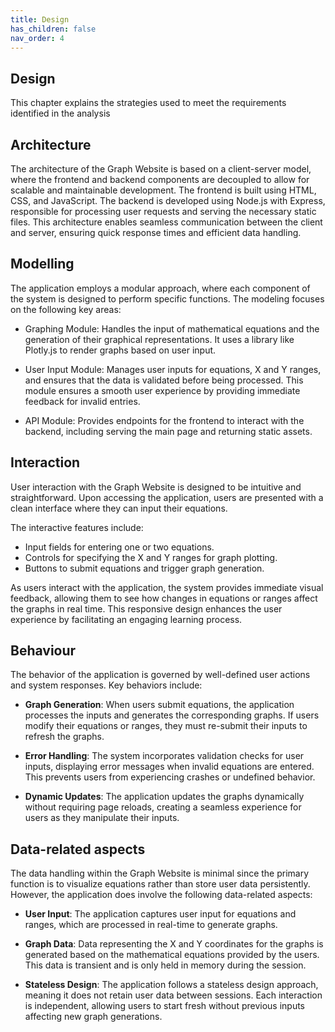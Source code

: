 ```yaml
---
title: Design
has_children: false
nav_order: 4
---
```


## Design

This chapter explains the strategies used to meet the requirements identified in the analysis

## Architecture

The architecture of the Graph Website is based on a client-server model, where the frontend and backend components are decoupled to allow for scalable and maintainable development. The frontend is built using HTML, CSS, and JavaScript. The backend is developed using Node.js with Express, responsible for processing user requests and serving the necessary static files. This architecture enables seamless communication between the client and server, ensuring quick response times and efficient data handling.



## Modelling

The application employs a modular approach, where each component of the system is designed to perform specific functions. The modeling focuses on the following key areas:

- Graphing Module: Handles the input of mathematical equations and the generation of their graphical representations. It uses a library like Plotly.js to render graphs based on user input.

- User Input Module: Manages user inputs for equations, X and Y ranges, and ensures that the data is validated before being processed. This module ensures a smooth user experience by providing immediate feedback for invalid entries.

- API Module: Provides endpoints for the frontend to interact with the backend, including serving the main page and returning static assets.


## Interaction

User interaction with the Graph Website is designed to be intuitive and straightforward. Upon accessing the application, users are presented with a clean interface where they can input their equations. 

The interactive features include:

- Input fields for entering one or two equations.
- Controls for specifying the X and Y ranges for graph plotting.
- Buttons to submit equations and trigger graph generation.

As users interact with the application, the system provides immediate visual feedback, allowing them to see how changes in equations or ranges affect the graphs in real time. This responsive design enhances the user experience by facilitating an engaging learning process.

## Behaviour

The behavior of the application is governed by well-defined user actions and system responses. Key behaviors include:

- **Graph Generation**: When users submit equations, the application processes the inputs and generates the corresponding graphs. If users modify their equations or ranges, they must re-submit their inputs to refresh the graphs.

- **Error Handling**: The system incorporates validation checks for user inputs, displaying error messages when invalid equations are entered. This prevents users from experiencing crashes or undefined behavior.

- **Dynamic Updates**: The application updates the graphs dynamically without requiring page reloads, creating a seamless experience for users as they manipulate their inputs.

## Data-related aspects

The data handling within the Graph Website is minimal since the primary function is to visualize equations rather than store user data persistently. However, the application does involve the following data-related aspects:

- **User Input**: The application captures user input for equations and ranges, which are processed in real-time to generate graphs.

- **Graph Data**: Data representing the X and Y coordinates for the graphs is generated based on the mathematical equations provided by the users. This data is transient and is only held in memory during the session.

- **Stateless Design**: The application follows a stateless design approach, meaning it does not retain user data between sessions. Each interaction is independent, allowing users to start fresh without previous inputs affecting new graph generations.
